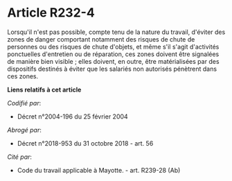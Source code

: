 # Article R232-4

Lorsqu'il n'est pas possible, compte tenu de la nature du travail, d'éviter des zones de danger comportant notamment des
risques de chute de personnes ou des risques de chute d'objets, et même s'il s'agit d'activités ponctuelles d'entretien ou de
réparation, ces zones doivent être signalées de manière bien visible ; elles doivent, en outre, être matérialisées par des
dispositifs destinés à éviter que les salariés non autorisés pénètrent dans ces zones.

**Liens relatifs à cet article**

_Codifié par_:

  - Décret n°2004-196 du 25 février 2004

_Abrogé par_:

  - Décret n°2018-953 du 31 octobre 2018 - art. 56

_Cité par_:

  - Code du travail applicable à Mayotte. - art. R239-28 (Ab)
